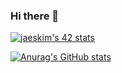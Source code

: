 ### Hi there 👋

[![jaeskim's 42 stats](https://badge42.herokuapp.com/api/stats/fsacquin)](https://github.com/JaeSeoKim/badge42)

[![Anurag's GitHub stats](https://github-readme-stats.vercel.app/api?username=francoissacquin&count_private=true&show_icons=true&theme=synthwave)](https://github.com/anuraghazra/github-readme-stats)
